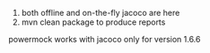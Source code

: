 1. both offline and on-the-fly jacoco are here
2. mvn clean package to produce reports

powermock works with jacoco only for version 1.6.6
